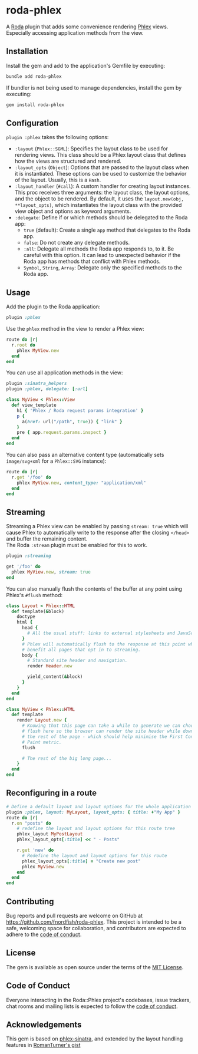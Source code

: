 # roda-phlex

A [Roda](https://github.com/jeremyevans/roda) plugin that adds some convenience rendering [Phlex](https://github.com/phlex-ruby/phlex) views.  
Especially accessing application methods from the view.

## Installation

Install the gem and add to the application's Gemfile by executing:

```bash
bundle add roda-phlex
```

If bundler is not being used to manage dependencies, install the gem by executing:

```bash
gem install roda-phlex
```

## Configuration

`plugin :phlex` takes the following options:

- `:layout` (`Phlex::SGML`): Specifies the layout class to be used for rendering
  views. This class should be a Phlex layout class that defines how the
  views are structured and rendered.
- `:layout_opts` (`Object`): Options that are passed to the layout
  class when it is instantiated. These options can be used to customize
  the behavior of the layout. Usually, this is a `Hash`.
- `:layout_handler` (`#call`): A custom handler for creating layout
  instances. This proc receives three arguments: the layout class, the
  layout options, and the object to be rendered. By default, it uses the
  `layout.new(obj, **layout_opts)`, which instantiates the layout class with the
  provided view object and options as keyword arguments.
- `:delegate`: Define if or which methods should be delegated to the Roda app:
  - `true` (default): Create a single `app` method that delegates to the Roda app.
  - `false`: Do not create any delegate methods.
  - `:all`: Delegate all methods the Roda app responds to, to it. Be careful with this option.
            It can lead to unexpected behavior if the Roda app has methods that conflict with Phlex methods.
  - `Symbol`, `String`, `Array`: Delegate only the specified methods to the Roda app.

## Usage

Add the plugin to the Roda application:

```ruby
plugin :phlex
```

Use the `phlex` method in the view to render a Phlex view:

```ruby
route do |r|
  r.root do
    phlex MyView.new
  end
end
```

You can use all application methods in the view:

```ruby
plugin :sinatra_helpers
plugin :phlex, delegate: [:url]

class MyView < Phlex::View
  def view_template
    h1 { 'Phlex / Roda request params integration' }
    p {
      a(href: url("/path", true)) { "link" }
    }
    pre { app.request.params.inspect }
  end
end
```

You can also pass an alternative content type (automatically sets `image/svg+xml` for a `Phlex::SVG` instance):

```ruby
route do |r|
  r.get '/foo' do
    phlex MyView.new, content_type: "application/xml"
  end
end
```

## Streaming

Streaming a Phlex view can be enabled by passing `stream: true` which will cause Phlex to automatically write to the response after the closing `</head>` and buffer the remaining content.  
The Roda `:stream` plugin must be enabled for this to work.

```ruby
plugin :streaming

get '/foo' do
  phlex MyView.new, stream: true
end
```

You can also manually flush the contents of the buffer at any point using Phlex's `#flush` method:

```ruby
class Layout < Phlex::HTML
  def template(&block)
    doctype
    html {
      head {
        # All the usual stuff: links to external stylesheets and JavaScript etc.
      }
      # Phlex will automatically flush to the response at this point which will
      # benefit all pages that opt in to streaming.
      body {
        # Standard site header and navigation.
        render Header.new

        yield_content(&block)
      }
    }
  end
end

class MyView < Phlex::HTML
  def template
    render Layout.new {
      # Knowing that this page can take a while to generate we can choose to
      # flush here so the browser can render the site header while downloading
      # the rest of the page - which should help minimise the First Contentful
      # Paint metric.
      flush

      # The rest of the big long page...
    }
  end
end
```

## Reconfiguring in a route

```ruby
# Define a default layout and layout options for the whole application
plugin :phlex, layout: MyLayout, layout_opts: { title: +"My App" }
route do |r|
  r.on "posts" do
    # redefine the layout and layout options for this route tree
    phlex_layout MyPostLayout
    phlex_layout_opts[:title] << " - Posts"

    r.get 'new' do
      # Redefine the layout and layout options for this route
      phlex_layout_opts[:title] = "Create new post"
      phlex MyView.new
    end
  end
end
```

## Contributing

Bug reports and pull requests are welcome on GitHub at <https://github.com/fnordfish/roda-phlex>. This project is intended to be a safe, welcoming space for collaboration, and contributors are expected to adhere to the [code of conduct](https://github.com/fnordfish/roda-phlex/blob/main/CODE_OF_CONDUCT.md).

## License

The gem is available as open source under the terms of the [MIT License](https://opensource.org/licenses/MIT).

## Code of Conduct

Everyone interacting in the Roda::Phlex project's codebases, issue trackers, chat rooms and mailing lists is expected to follow the [code of conduct](https://github.com/fnordfish/roda-phlex/blob/main/CODE_OF_CONDUCT.md).

## Acknowledgements

This gem is based on [phlex-sinatra](https://github.com/benpickles/phlex-sinatra), and extended by the layout handling features in [RomanTurner's gist](https://gist.github.com/RomanTurner/0ce0b8792e4149d152d2af2224cb6407)
